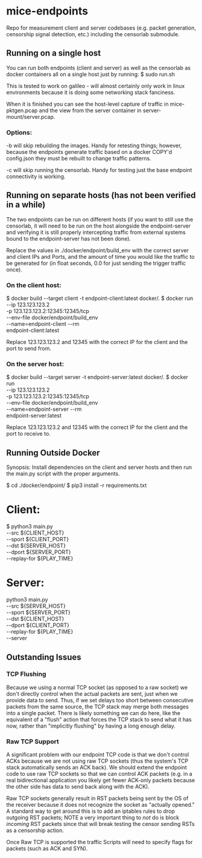 # mice-endpoints

Repo for measurement client and server codebases (e.g. packet generation, censorship signal detection, etc.) including the censorlab submodule.

## Running on a single host
You can run both endpoints (client and server) as well as the censorlab as docker containers all on a single host just by running:
$ sudo run.sh

This is tested to work on galileo - will almost certainly only work in linux environments because it is doing some networking stack fanciness.

When it is finished you can see the host-level capture of traffic in mice-pktgen.pcap and the view from the server container in server-mount/server.pcap.

### Options:
-b will skip rebuilding the images. Handy for retesting things; however, because the endpoints generate traffic based on a docker COPY'd config.json they must be rebuilt to change traffic patterns.

-c will skip running the censorlab. Handy for testing just the base endpoint connectivity is working.

## Running on separate hosts (has not been verified in a while)
The two endpoints can be run on different hosts (if you want to still use the censorlab, it will need to be run on the host alongside the endpoint-server and verifying it is still properly intercepting traffic from external systems bound to the endpoint-server has not been done).


Replace the values in ./docker/endpoint/build_env with the correct server and client IPs and Ports, and the amount of time you would like the traffic to be generated for (in float seconds, 0.0 for just sending the trigger traffic once).

### On the client host:
$ docker build --target client -t endpoint-client:latest docker/.
$ docker run \
    --ip 123.123.123.2 \
    -p 123.123.123.2:12345:12345/tcp \
    --env-file docker/endpoint/build_env \
    --name=endpoint-client --rm \
    endpoint-client:latest

Replace 123.123.123.2 and 12345 with the correct IP for the client and the port to send from.


### On the server host:
$ docker build --target server -t endpoint-server:latest docker/.
$ docker run \
    --ip 123.123.123.2 \
    -p 123.123.123.2:12345:12345/tcp \
    --env-file docker/endpoint/build_env \
    --name=endpoint-server --rm \
    endpoint-server:latest

Replace 123.123.123.2 and 12345 with the correct IP for the client and the port to receive to.

## Running Outside Docker
Synopsis: Install dependencies on the client and server hosts and then run the main.py script with the proper arguments.

$ cd ./docker/endpoint/
$ pip3 install -r requirements.txt

# Client:
$ python3 main.py \
     --src ${CLIENT_HOST} \
    --sport ${CLIENT_PORT} \
    --dst ${SERVER_HOST} \
    --dport ${SERVER_PORT} \
    --replay-for ${PLAY_TIME}

# Server:
python3 main.py \
    --src ${SERVER_HOST} \
    --sport ${SERVER_PORT} \
    --dst ${CLIENT_HOST} \
    --dport ${CLIENT_PORT} \
    --replay-for ${PLAY_TIME} \
    --server

## Outstanding Issues

### TCP Flushing
Because we using a normal TCP socket (as opposed to a raw socket) we don't directly control when the actual packets are sent, just when we provide data to send. Thus, if we set delays too short between consecutive packets from the same source, the TCP stack may merge both messages into a single packet. There is likely something we can do here, like the equivalent of a "flush" action that forces the TCP stack to send what it has now, rather than "implicitly flushing" by having a long enough delay.

### Raw TCP Support
A significant problem with our endpoint TCP code is that we don't control ACKs because we are not using raw TCP sockets (thus the system's TCP stack automatically sends an ACK back). We should extend the endpoint code to use raw TCP sockets so that we can control ACK packets (e.g. in a real bidirectional application you likely get fewer ACK-only packets because the other side has data to send back along with the ACK).

Raw TCP sockets generally result in RST packets being sent by the OS of the receiver because it does not recognize the socket as "actually opened." A standard way to get around this is to add an iptables rules to drop outgoing RST packets; NOTE a very important thing to _not_ do is block _incoming_ RST packets since that will break testing the censor sending RSTs as a censorship action.

Once Raw TCP is supported the traffic Scripts will need to specify flags for packets (such as ACK and SYN).

